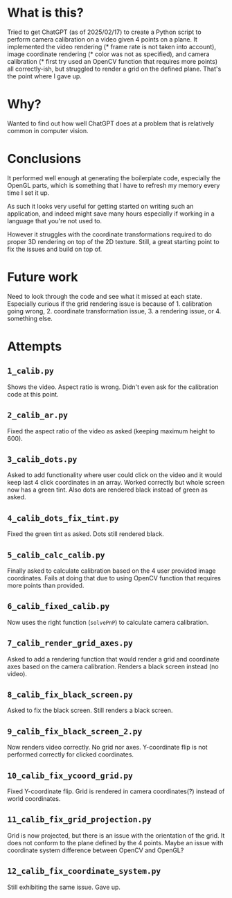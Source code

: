 # What is this?

Tried to get ChatGPT (as of 2025/02/17) to create a Python script to perform
camera calibration on a video given 4 points on a plane. It implemented the
video rendering (* frame rate is not taken into account), image coordinate
rendering (* color was not as specified), and camera calibration (* first try
used an OpenCV function that requires more points) all correctly-ish, but
struggled to render a grid on the defined plane. That's the point where I gave
up.

# Why?

Wanted to find out how well ChatGPT does at a problem that is relatively common
in computer vision.

# Conclusions

It performed well enough at generating the boilerplate code, especially the
OpenGL parts, which is something that I have to refresh my memory every time I
set it up.

As such it looks very useful for getting started on writing such an
application, and indeed might save many hours especially if working in a
language that you're not used to.

However it struggles with the coordinate transformations required to do proper
3D rendering on top of the 2D texture. Still, a great starting point to fix the
issues and build on top of.

# Future work

Need to look through the code and see what it missed at each state. Especially
curious if the grid rendering issue is because of 1. calibration going wrong,
2. coordinate transformation issue, 3. a rendering issue, or 4. something else.

# Attempts

## `1_calib.py`

Shows the video. Aspect ratio is wrong. Didn't even ask for the calibration code at this
point.

## `2_calib_ar.py`

Fixed the aspect ratio of the video as asked (keeping maximum height to 600).

## `3_calib_dots.py`

Asked to add functionality where user could click on the video and it would
keep last 4 click coordinates in an array. Worked correctly but whole screen
now has a green tint. Also dots are rendered black instead of green as asked.

## `4_calib_dots_fix_tint.py`

Fixed the green tint as asked. Dots still rendered black.

## `5_calib_calc_calib.py`

Finally asked to calculate calibration based on the 4 user provided image
coordinates. Fails at doing that due to using OpenCV function that requires
more points than provided.

## `6_calib_fixed_calib.py`

Now uses the right function (`solvePnP`) to calculate camera calibration.

## `7_calib_render_grid_axes.py`

Asked to add a rendering function that would render a grid and coordinate axes
based on the camera calibration. Renders a black screen instead (no video).

## `8_calib_fix_black_screen.py`

Asked to fix the black screen. Still renders a black screen.

## `9_calib_fix_black_screen_2.py`

Now renders video correctly. No grid nor axes. Y-coordinate flip is not
performed correctly for clicked coordinates.

## `10_calib_fix_ycoord_grid.py`

Fixed Y-coordinate flip. Grid is rendered in camera coordinates(?) instead of
world coordinates.

## `11_calib_fix_grid_projection.py`

Grid is now projected, but there is an issue with the orientation of the grid.
It does not conform to the plane defined by the 4 points. Maybe an issue with
coordinate system difference between OpenCV and OpenGL?

## `12_calib_fix_coordinate_system.py`

Still exhibiting the same issue. Gave up.
